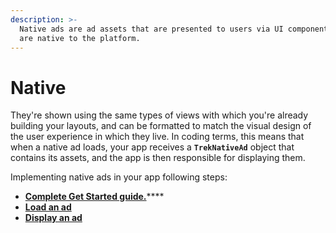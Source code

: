 ```yaml
---
description: >-
  Native ads are ad assets that are presented to users via UI components that
  are native to the platform.
---
```


# Native

They're shown using the same types of views with which you're already building your layouts, and can be formatted to match the visual design of the user experience in which they live. In coding terms, this means that when a native ad loads, your app receives a **`TrekNativeAd`** object that contains its assets, and the app is then responsible for displaying them.

Implementing native ads in your app following steps:

* [**Complete Get Started guide.**](broken-reference)****
* ****[**Load an ad**](broken-reference)****
* ****[**Display an ad**](broken-reference)****
